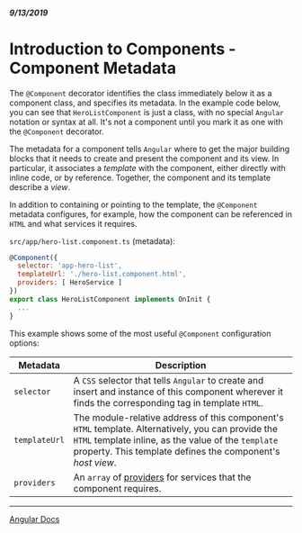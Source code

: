 ##### 9/13/2019
# Introduction to Components - Component Metadata
The `@Component` decorator identifies the class immediately below it as a component class, and specifies its metadata.  In the example code below, you can see that `HeroListComponent` is just a class, with no special `Angular` notation or syntax at all.  It's not a component until you mark it as one with the `@Component` decorator.

The metadata for a component tells `Angular` where to get the major building blocks that it needs to create and present the component and its view.  In particular, it associates a _template_ with the component, either directly with inline code, or by reference.  Together, the component and its template describe a _view_.

In addition to containing or pointing to the template, the `@Component` metadata configures, for example, how the component can be referenced in `HTML` and what services it requires.  

`src/app/hero-list.component.ts` (metadata):
```js
@Component({
  selector: 'app-hero-list',
  templateUrl: './hero-list.component.html',
  providers: [ HeroService ]
})
export class HeroListComponent implements OnInit {
  ...
}
```

This example shows some of the most useful `@Component` configuration options:

| Metadata | Description |
|---|---|
| `selector` | A `CSS` selector that tells `Angular` to create and insert and instance of this component wherever it finds the corresponding tag in template `HTML`. |
| `templateUrl` | The module-relative address of this component's `HTML` template.  Alternatively, you can provide the `HTML` template inline, as the value of the `template` property.  This template defines the component's _host view_. |
| `providers` | An `array` of [providers](https://angular.io/guide/glossary#provider) for services that the component requires. |

---

[Angular Docs](https://angular.io/guide/architecture-components)
